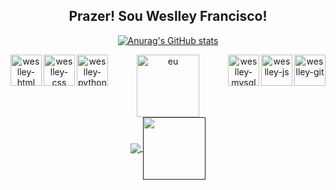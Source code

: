 
<div align="center">

  ##
  ## Prazer! Sou Weslley Francisco!
  
  [![Anurag's GitHub stats](https://github-readme-stats.vercel.app/api?username=catalogador&show_icons=true&hide_border=true&bg_color=183034&icon_color=15616d&title_color=15616d&text_color=fae0e4)](https://github.com/anuraghazra/github-readme-stats)

  <div>
    <img align="left" height="50" with="50" alt="weslley-html" src="https://cdn.jsdelivr.net/gh/devicons/devicon/icons/html5/html5-original.svg" />
    <img align="left" height="50" with="50" alt="weslley-css" src="https://cdn.jsdelivr.net/gh/devicons/devicon/icons/css3/css3-original-wordmark.svg" />
    <img align="left" height="50" with="50" alt="weslley-python" src="https://cdn.jsdelivr.net/gh/devicons/devicon/icons/python/python-original.svg" />
    <img align="right" height="50" with="50" alt="weslley-git" src="https://cdn.jsdelivr.net/gh/devicons/devicon/icons/git/git-plain-wordmark.svg" />
    <img align="right" height="50" with="50" alt="weslley-js" src="https://cdn.jsdelivr.net/gh/devicons/devicon/icons/javascript/javascript-original.svg" />
    <img align="right" height="50" with="50" alt="weslley-mysql" src="https://cdn.jsdelivr.net/gh/devicons/devicon/icons/mysql/mysql-original-wordmark.svg" />
  </div>
      <img alt="eu" width="100" align="center" src="https://i.imgur.com/Ynoj3mw.png">
  <div>
  <a href="https://www.linkedin.com/in/weslleypolo/"><img align="center"  src="https://img.shields.io/badge/LinkedIn-0077B5?style=for-the-badge&logo=linkedin&logoColor=white">
</a>
    <a href=""><img align="center" width="100" src="https://img.shields.io/badge/Steam-000000?style=for-the-badge&logo=steam&logoColor=white"> </a>
  </div>
  

</div>

